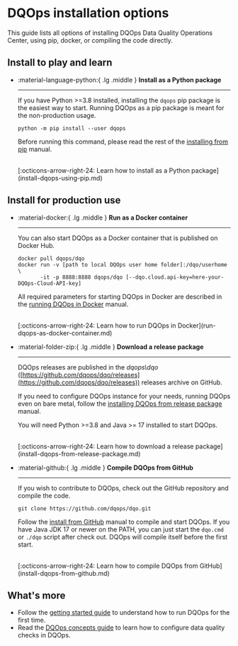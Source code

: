 # DQOps installation options
This guide lists all options of installing DQOps Data Quality Operations Center, using pip, docker, or compiling the code directly.

## Install to play and learn

<div class="grid cards grid-columns-150-pct" markdown>

-   :material-language-python:{ .lg .middle } __Install as a Python package__

    ---

    If you have Python >=3.8 installed, installing the `dqops` pip package is the easiest way to start.
    Running DQOps as a pip package is meant for the non-production usage.
    
    ```
    python -m pip install --user dqops
    ```
    
    Before running this command, please read the rest of the [installing from pip](install-dqops-using-pip.md) manual.

    <br/>
    [:octicons-arrow-right-24: Learn how to install as a Python package](install-dqops-using-pip.md)


</div>


## Install for production use

<div class="grid cards grid-columns-150-pct" markdown>

-   :material-docker:{ .lg .middle } __Run as a Docker container__

    ---

    You can also start DQOps as a Docker container that is published on Docker Hub.

    ```
    docker pull dqops/dqo
    docker run -v [path to local DQOps user home folder]:/dqo/userhome \
           -it -p 8888:8888 dqops/dqo [--dqo.cloud.api-key=here-your-DQOps-Cloud-API-key]
    ```

    All required parameters for starting DQOps in Docker are described in the [running DQOps in Docker](run-dqops-as-docker-container.md) manual.

    <br/>
    [:octicons-arrow-right-24: Learn how to run DQOps in Docker](run-dqops-as-docker-container.md)


-   :material-folder-zip:{ .lg .middle } __Download a release package__

    ---

    DQOps releases are published in the *dqops\dqo* ([https://github.com/dqops/dqo/releases](https://github.com/dqops/dqo/releases)) releases archive on GitHub.

    If you need to configure DQOps instance for your needs, running DQOps even on bare metal, follow the
    [installing DQOps from release package](install-dqops-from-release-package.md) manual.

    You will need Python >=3.8 and Java >= 17 installed to start DQOps.

    <br/>
    [:octicons-arrow-right-24: Learn how to download a release package](install-dqops-from-release-package.md)


-   :material-github:{ .lg .middle } __Compile DQOps from GitHub__

    ---

    If you wish to contribute to DQOps, check out the GitHub repository and compile the code.

    ```
    git clone https://github.com/dqops/dqo.git
    ```

    Follow the [install from GitHub](install-dqops-from-github.md) manual to compile and start DQOps. If you have Java JDK 17
    or newer on the PATH, you can just start the `dqo.cmd` or `./dqo` script after check out. DQOps will compile itself
    before the first start.

    <br/>
    [:octicons-arrow-right-24: Learn how to compile DQOps from GitHub](install-dqops-from-github.md)

</div>


## What's more
- Follow the [getting started guide](../getting-started/index.md) to understand how to run DQOps for the first time.
- Read the [DQOps concepts guide](../dqo-concepts/index.md) to learn how to configure data quality checks in DQOps.
